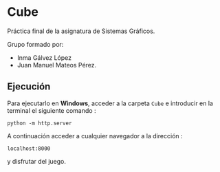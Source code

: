 # Cube

Práctica final de la asignatura de Sistemas Gráficos.

Grupo formado por:
- Inma Gálvez López
- Juan Manuel Mateos Pérez.

## Ejecución

Para ejecutarlo en **Windows**, acceder a la carpeta `Cube` e introducir en la terminal el siguiente comando : 

`python -m http.server`

A continuación acceder a cualquier navegador a la dirección :

`localhost:8000`

y disfrutar del juego.